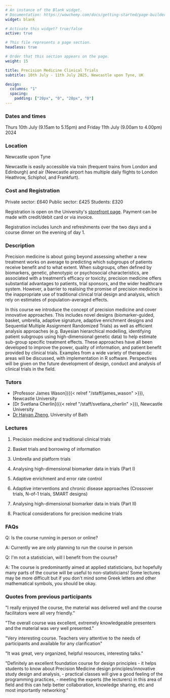 ```yaml
---
# An instance of the Blank widget.
# Documentation: https://wowchemy.com/docs/getting-started/page-builder/
widget: blank

# Activate this widget? true/false
active: true

# This file represents a page section.
headless: true

# Order that this section appears on the page.
weight: 15

title: Precision Medicine Clinical Trials
subtitle: 10th July - 11th July 2025, Newcastle upon Tyne, UK

design:
  columns: "1"
  spacing:
    padding: ["20px", "0", "20px", "0"]
---
```



### Dates and times 
Thurs 10th July (9.15am to 5.15pm) and Friday 11th July (9.00am to 4.00pm) 2024

### Location
Newcastle upon Tyne

Newcastle is easily accessible via train (frequent trains from London and Edinburgh) and air (Newcastle airport has multiple daily flights to London Heathrow, Schiphol, and Frankfurt).


### Cost and Registration

Private sector: £640
Public sector: £425
Students: £320 


Registration is open on the University's [storefront page](https://cpd.ncl.ac.uk/courses/course-detail/?id=9c1008df-d1b7-ef11-a72f-7c1e522d88b4). Payment can be made with credit/debit card or via invoice.


Registration includes lunch and refreshments over the two days and a course dinner on the evening of day 1.


### Description

Precision medicine is about going beyond assessing whether a new treatment works on average to predicting which subgroups of patients receive benefit and to what extent. When subgroups, often defined by biomarkers, genetic, phenotypic or psychosocial characteristics, are associated with a treatment’s efficacy or toxicity, precision medicine offers substantial advantages to patients, trial sponsors, and the wider healthcare system. However, a barrier to realising the promise of precision medicine is the inappropriate use of traditional clinical trial design and analysis, which rely on estimates of population-averaged effects.

In this course we introduce the concept of precision medicine and cover innovative approaches. This includes novel designs (biomarker-guided, basket, umbrella, adaptive signature, adaptive enrichment designs and Sequential Multiple Assignment Randomized Trials) as well as efficient analysis approaches (e.g. Bayesian hierarchical modelling, identifying patient subgroups using high-dimensional genetic data) to help estimate sub-group specific treatment effects. These approaches have all been developed to improve the power, quality of information, and patient benefit provided by clinical trials. Examples from a wide variety of therapeutic areas will be discussed, with implementation in R software. Perspectives will be given on the future development of design, conduct and analysis of clinical trials in the field.

### Tutors

- [Professor James Wason]({{< relref "/staff/james_wason" >}}), Newcastle University
- [Dr Svetlana Cherlin]({{< relref "/staff/svetlana_cherlin" >}}), Newcastle University
- [Dr Haiyan Zheng](https://researchportal.bath.ac.uk/en/persons/haiyan-zheng), University of Bath


### Lectures


1. Precision medicine and traditional clinical trials

2. Basket trials and borrowing of information

3. Umbrella and platform trials

4. Analysing high-dimensional biomarker data in trials (Part I)     

5. Adaptive enrichment and error rate control

6. Adaptive interventions and chronic disease approaches (Crossover trials, N-of-1 trials, SMART designs)

7. Analysing high-dimensional biomarker data in trials (Part II)

8. Practical considerations for precision medicine trials




### FAQs

Q: Is the course running in person or online?

A: Currently we are only planning to run the course in person

Q: I'm not a statistician, will I benefit from the course?

A: The course is predominantly aimed at applied statisticians, but hopefully many parts of the course will be useful to non-statisticians! Some lectures may be more difficult but if you don't mind some Greek letters and other mathematical symbols, you should be okay.

### Quotes from previous participants

"I really enjoyed the course, the material was delivered well and the course facilitators were all very friendly."

"The overall course was excellent, extremely knowledgeable presenters and the material was very well presented."

"Very interesting course. Teachers very attentive to the needs of participants and available for any clarification"

"It was great, very organized, helpful resources, interesting talks."

"Definitely an excellent foundation course for design principles - it helps students to know about Precision Medicine design principles/innovative study design and analysis, - practical classes will give a good feeling of the programming practices, - meeting the experts (the lecturers) in this area of field and this can help better collaboration, knowledge sharing, etc and most importantly networking."
